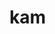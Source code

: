 # kam

[//begin]: # "Autogenerated link references for markdown compatibility"
[azure]: azure "AZURE"
[//end]: # "Autogenerated link references"
